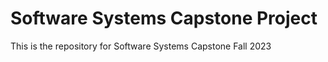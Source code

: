 # Software Systems Capstone Project
 
This is the repository for Software Systems Capstone Fall 2023
